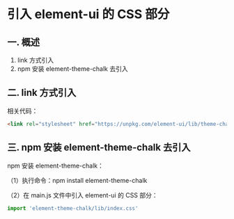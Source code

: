 # 引入 element-ui 的 CSS 部分

## 一. 概述
1. link 方式引入
2. npm 安装 element-theme-chalk 去引入

## 二. link 方式引入
相关代码：
```HTML
<link rel="stylesheet" href="https://unpkg.com/element-ui/lib/theme-chalk/index.css">
```

## 三. npm 安装 element-theme-chalk 去引入
npm 安装 element-theme-chalk：  

（1）执行命令：npm install element-theme-chalk  

（2）在 main.js 文件中引入 element-ui 的 CSS 部分：

```javaScript
import 'element-theme-chalk/lib/index.css'
```